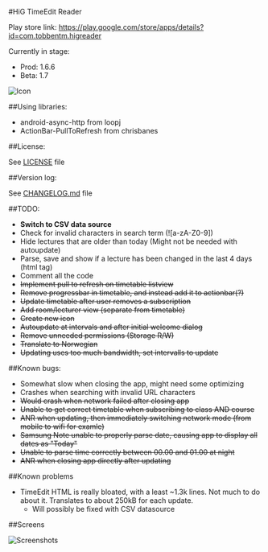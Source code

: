 #HiG TimeEdit Reader

Play store link: https://play.google.com/store/apps/details?id=com.tobbentm.higreader

Currently in stage: 
* Prod: 1.6.6
* Beta: 1.7

![Icon](http://tobbentm.com/ul/HiG-Reader_Icon.png "App Icon")


##Using libraries:

* android-async-http from loopj
* ActionBar-PullToRefresh from chrisbanes

##License:

See [LICENSE](LICENSE) file

##Version log:

See [CHANGELOG.md](CHANGELOG.md) file

##TODO:

* **Switch to CSV data source**
* Check for invalid characters in search term (![a-zA-Z0-9])
* Hide lectures that are older than today (Might not be needed with autoupdate)
* Parse, save and show if a lecture has been changed in the last 4 days (html tag)
* Comment all the code
* ~~Implement pull to refresh on timetable listview~~
* ~~Remove progressbar in timetable, and instead add it to actionbar(?)~~
* ~~Update timetable after user removes a subscription~~
* ~~Add room/lecturer view (separate from timetable)~~
* ~~Create new icon~~
* ~~Autoupdate at intervals and after initial welcome dialog~~
* ~~Remove unneeded permissions (Storage R/W)~~
* ~~Translate to Norwegian~~
* ~~Updating uses too much bandwidth, set intervalls to update~~

##Known bugs:

* Somewhat slow when closing the app, might need some optimizing
* Crashes when searching with invalid URL characters
* ~~Would crash when network failed after closing app~~
* ~~Unable to get correct timetable when subscribing to class AND course~~
* ~~ANR when updating, then immediately switching network mode (from mobile to wifi for examle)~~
* ~~Samsung Note unable to properly parse date, causing app to display all dates as "Today"~~
* ~~Unable to parse time correctly between 00.00 and 01.00 at night~~
* ~~ANR when closing app directly after updating~~

##Known problems

* TimeEdit HTML is really bloated, with a least ~1.3k lines. Not much to do about it. Translates to about 250kB for each update.
	* Will possibly be fixed with CSV datasource

##Screens

![Screenshots](http://tobbentm.com/ul/HiG-Reader_Screens.png "Screenshots")